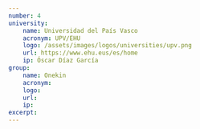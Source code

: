 ```yaml
---
number: 4
university:
    name: Universidad del País Vasco
    acronym: UPV/EHU
    logo: /assets/images/logos/universities/upv.png
    url: https://www.ehu.eus/es/home
    ip: Óscar Díaz García
group: 
    name: Onekin
    acronym:
    logo:
    url: 
    ip: 
excerpt: 
---
```

